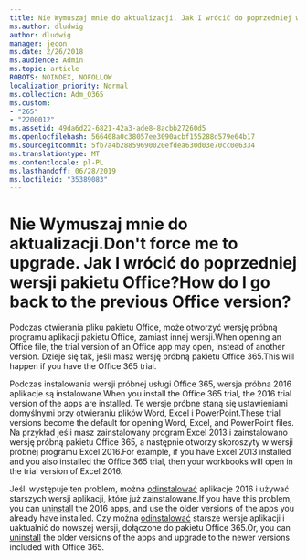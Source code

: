 ```yaml
---
title: Nie Wymuszaj mnie do aktualizacji. Jak I wrócić do poprzedniej wersji pakietu Office?
ms.author: dludwig
author: dludwig
manager: jecon
ms.date: 2/26/2018
ms.audience: Admin
ms.topic: article
ROBOTS: NOINDEX, NOFOLLOW
localization_priority: Normal
ms.collection: Adm_O365
ms.custom:
- "265"
- "2200012"
ms.assetid: 49da6d22-6821-42a3-ade8-8acbb27260d5
ms.openlocfilehash: 566408a0c38057ee3090acbf155288d579e64b17
ms.sourcegitcommit: 5fb7a4b28859690020efdea630d03e70cc0e6334
ms.translationtype: MT
ms.contentlocale: pl-PL
ms.lasthandoff: 06/28/2019
ms.locfileid: "35389083"
---
```

# <a name="dont-force-me-to-upgrade-how-do-i-go-back-to-the-previous-office-version"></a><span data-ttu-id="bad1c-103">Nie Wymuszaj mnie do aktualizacji.</span><span class="sxs-lookup"><span data-stu-id="bad1c-103">Don't force me to upgrade.</span></span> <span data-ttu-id="bad1c-104">Jak I wrócić do poprzedniej wersji pakietu Office?</span><span class="sxs-lookup"><span data-stu-id="bad1c-104">How do I go back to the previous Office version?</span></span>

<span data-ttu-id="bad1c-105">Podczas otwierania pliku pakietu Office, może otworzyć wersję próbną programu aplikacji pakietu Office, zamiast innej wersji.</span><span class="sxs-lookup"><span data-stu-id="bad1c-105">When opening an Office file, the trial version of an Office app may open, instead of another version.</span></span> <span data-ttu-id="bad1c-106">Dzieje się tak, jeśli masz wersję próbną pakietu Office 365.</span><span class="sxs-lookup"><span data-stu-id="bad1c-106">This will happen if you have the Office 365 trial.</span></span>
  
<span data-ttu-id="bad1c-107">Podczas instalowania wersji próbnej usługi Office 365, wersja próbna 2016 aplikacje są instalowane.</span><span class="sxs-lookup"><span data-stu-id="bad1c-107">When you install the Office 365 trial, the 2016 trial version of the apps are installed.</span></span> <span data-ttu-id="bad1c-108">Te wersje próbne staną się ustawieniami domyślnymi przy otwieraniu plików Word, Excel i PowerPoint.</span><span class="sxs-lookup"><span data-stu-id="bad1c-108">These trial versions become the default for opening Word, Excel, and PowerPoint files.</span></span> <span data-ttu-id="bad1c-109">Na przykład jeśli masz zainstalowany program Excel 2013 i zainstalowano wersję próbną pakietu Office 365, a następnie otworzy skoroszyty w wersji próbnej programu Excel 2016.</span><span class="sxs-lookup"><span data-stu-id="bad1c-109">For example, if you have Excel 2013 installed and you also installed the Office 365 trial, then your workbooks will open in the trial version of Excel 2016.</span></span>
  
<span data-ttu-id="bad1c-110">Jeśli występuje ten problem, można [odinstalować](https://support.office.com/article/9dd49b83-264a-477a-8fcc-2fdf5dbf61d8.aspx) aplikacje 2016 i używać starszych wersji aplikacji, które już zainstalowane.</span><span class="sxs-lookup"><span data-stu-id="bad1c-110">If you have this problem, you can [uninstall](https://support.office.com/article/9dd49b83-264a-477a-8fcc-2fdf5dbf61d8.aspx) the 2016 apps, and use the older versions of the apps you already have installed.</span></span> <span data-ttu-id="bad1c-111">Czy można [odinstalować](https://support.office.com/article/9dd49b83-264a-477a-8fcc-2fdf5dbf61d8.aspx) starsze wersje aplikacji i uaktualnić do nowszej wersji, dołączone do pakietu Office 365.</span><span class="sxs-lookup"><span data-stu-id="bad1c-111">Or, you can [uninstall](https://support.office.com/article/9dd49b83-264a-477a-8fcc-2fdf5dbf61d8.aspx) the older versions of the apps and upgrade to the newer versions included with Office 365.</span></span>
